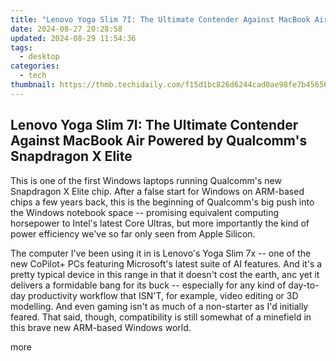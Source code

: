 ```yaml
---
title: "Lenovo Yoga Slim 7I: The Ultimate Contender Against MacBook Air Powered by Qualcomm's Snapdragon X Elite"
date: 2024-08-27 20:28:58
updated: 2024-08-29 11:54:36
tags:
  - desktop
categories:
  - tech
thumbnail: https://thmb.techidaily.com/f15d1bc826d6244cad0ae98fe7b4565620a90c9525864662d718cce49121a5e7.jpg
---
```


## Lenovo Yoga Slim 7I: The Ultimate Contender Against MacBook Air Powered by Qualcomm's Snapdragon X Elite

This is one of the first Windows laptops running Qualcomm's new Snapdragon X Elite chip. After a false start for Windows on ARM-based chips a few years back, this is the beginning of Qualcomm's big push into the Windows notebook space -- promising equivalent computing horsepower to Intel's latest Core Ultras, but more importantly the kind of power efficiency we've so far only seen from Apple Silicon.  
  
 The computer I've been using it in is Lenovo's Yoga Slim 7x -- one of the new CoPilot+ PCs featuring Microsoft's latest suite of AI features. And it's a pretty typical device in this range in that it doesn't cost the earth, anc yet it delivers a formidable bang for its buck -- especially for any kind of day-to-day productivity workflow that ISN'T, for example, video editing or 3D modelling. And even gaming isn't as much of a non-starter as I'd initially feared. That said, though, compatibility is still somewhat of a minefield in this brave new ARM-based Windows world.

more

<ins class="adsbygoogle"
     style="display:block"
     data-ad-format="autorelaxed"
     data-ad-client="ca-pub-7571918770474297"
     data-ad-slot="1223367746"></ins>



<ins class="adsbygoogle"
     style="display:block"
     data-ad-client="ca-pub-7571918770474297"
     data-ad-slot="8358498916"
     data-ad-format="auto"
     data-full-width-responsive="true"></ins>
